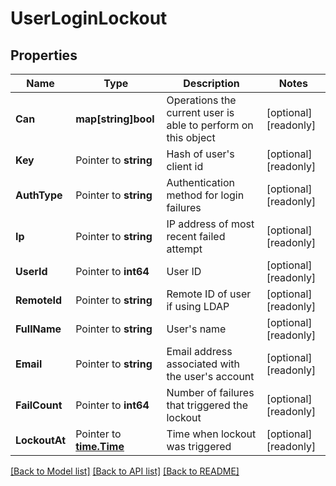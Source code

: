 # UserLoginLockout

## Properties

Name | Type | Description | Notes
------------ | ------------- | ------------- | -------------
**Can** | **map[string]bool** | Operations the current user is able to perform on this object | [optional] [readonly] 
**Key** | Pointer to **string** | Hash of user&#39;s client id | [optional] [readonly] 
**AuthType** | Pointer to **string** | Authentication method for login failures | [optional] [readonly] 
**Ip** | Pointer to **string** | IP address of most recent failed attempt | [optional] [readonly] 
**UserId** | Pointer to **int64** | User ID | [optional] [readonly] 
**RemoteId** | Pointer to **string** | Remote ID of user if using LDAP | [optional] [readonly] 
**FullName** | Pointer to **string** | User&#39;s name | [optional] [readonly] 
**Email** | Pointer to **string** | Email address associated with the user&#39;s account | [optional] [readonly] 
**FailCount** | Pointer to **int64** | Number of failures that triggered the lockout | [optional] [readonly] 
**LockoutAt** | Pointer to [**time.Time**](time.Time.md) | Time when lockout was triggered | [optional] [readonly] 

[[Back to Model list]](../README.md#documentation-for-models) [[Back to API list]](../README.md#documentation-for-api-endpoints) [[Back to README]](../README.md)


